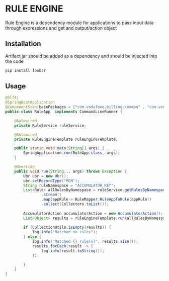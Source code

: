 # RULE ENGINE

Rule Engine is a dependency module for applications to pass input data through expressions and get and output/action object

## Installation

Artifact jar should be added as a dependency and should be injected into the code

```bash
pip install foobar
```

## Usage

```java
@Slf4j
@SpringBootApplication
@ComponentScan(basePackages = {"com.vodafone.billing.common" , "com.vodafone.billing.core"})
public class RuleApp  implements CommandLineRunner {

    @Autowired
    private RuleService ruleService;

    @Autowired
    private RuleEngineTemplate ruleEngineTemplate;

    public static void main(String[] args) {
        SpringApplication.run(RuleApp.class, args);
    }

    @Override
    public void run(String... args) throws Exception {
        Ubr ubr = new Ubr();
        ubr.setRecordType("MON");
        String ruleNamespace = "ACCUMULATOR_KEY";
        List<Rule> allRulesByNamespace = ruleService.getRulesByNamespace(RuleDomain.ACCUMULATOR, ruleNamespace)
                .stream()
                .map(appRule-> RuleMapper.RuleAppToRule(appRule))
                .collect(Collectors.toList());
        
        AccumulatorAction accumulatorAction = new AccumulatorAction();
        List<Object> results = ruleEngineTemplate.run(allRulesByNamespace, RuleMatchStrategyEnum.MATCH_MULTIPLE_RULES, ubr, accumulatorAction);
        
        if (CollectionUtils.isEmpty(results)) {
            log.info("Matched no rules");
        } else {
            log.info("Matched {} rule(s)", results.size());
            results.forEach(result -> {
                log.info(result.toString());
            });

        }
    }
}

```

